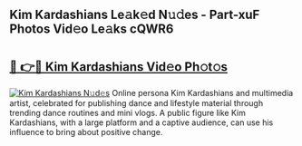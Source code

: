## Kim Kardashians Le𝚊k𝚎d N𝚞𝚍es - Part-xuF Photos Vid𝚎o Le𝚊ks cQWR6

# <h2><a href="http://fbftpel.evod.top/?m=Kim+Kardashians">🔗 👉🔴 Kim Kardashians Vid𝚎o Ph𝚘t𝚘s</a></h2>

[![Kim Kardashians N𝚞d𝚎s](https://i.imgur.com/8V9OHl7.gif)](http://fbftpel.evod.top/?m=Kim+Kardashians)
Online persona Kim Kardashians and multimedia artist, celebrated for publishing dance and lifestyle material through trending dance routines and mini vlogs. A public figure like Kim Kardashians, with a large platform and a captive audience, can use his influence to bring about positive change. 
